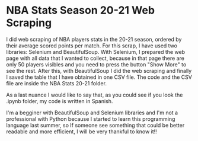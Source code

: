 # NBA Stats Season 20-21 Web Scraping
I did web scraping of NBA players stats in the 20-21 season, ordered by their average scored points per match. For this scrap, I have used two libraries: Selenium and BeautifulSoup. With Selenium, I prepared the web page with all data that I wanted to collect, because in that page there are only 50 players visibles and you need to press the button "Show More" to see the rest. After this, with BeautifulSoup I did the web scraping and finally I saved the table that I have obtained in one CSV file.
The code and the CSV file are inside the NBA Stats 20-21 folder.

As a last nuance I would like to say that, as you could see if you look the .ipynb folder, my code is written in Spanish.

I'm a begginer with BeautifulSoup and Selenium libraries and I'm not a professional with Python because I started to learn this programming language last summer, so If someone see something that could be better readable and more efficient, I will be very thankful to know it!!
